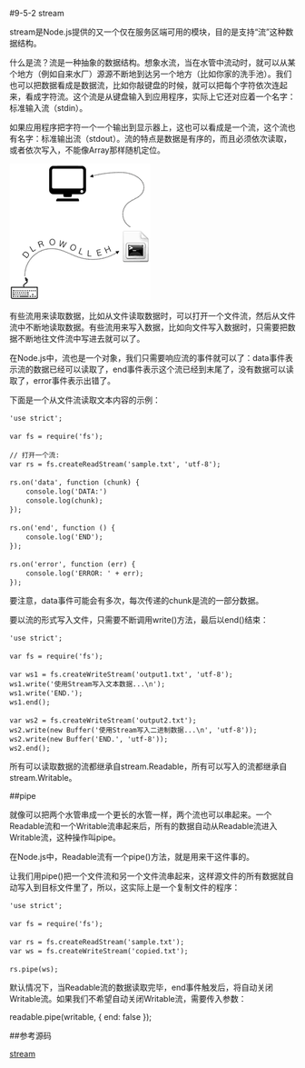 #9-5-2 stream

stream是Node.js提供的又一个仅在服务区端可用的模块，目的是支持“流”这种数据结构。

什么是流？流是一种抽象的数据结构。想象水流，当在水管中流动时，就可以从某个地方（例如自来水厂）源源不断地到达另一个地方（比如你家的洗手池）。我们也可以把数据看成是数据流，比如你敲键盘的时候，就可以把每个字符依次连起来，看成字符流。这个流是从键盘输入到应用程序，实际上它还对应着一个名字：标准输入流（stdin）。

如果应用程序把字符一个一个输出到显示器上，这也可以看成是一个流，这个流也有名字：标准输出流（stdout）。流的特点是数据是有序的，而且必须依次读取，或者依次写入，不能像Array那样随机定位。

![nodejs-stream](../image/chapter9/9-5-2-1.jpg)

有些流用来读取数据，比如从文件读取数据时，可以打开一个文件流，然后从文件流中不断地读取数据。有些流用来写入数据，比如向文件写入数据时，只需要把数据不断地往文件流中写进去就可以了。

在Node.js中，流也是一个对象，我们只需要响应流的事件就可以了：data事件表示流的数据已经可以读取了，end事件表示这个流已经到末尾了，没有数据可以读取了，error事件表示出错了。

下面是一个从文件流读取文本内容的示例：

	'use strict';
	
	var fs = require('fs');
	
	// 打开一个流:
	var rs = fs.createReadStream('sample.txt', 'utf-8');
	
	rs.on('data', function (chunk) {
	    console.log('DATA:')
	    console.log(chunk);
	});
	
	rs.on('end', function () {
	    console.log('END');
	});
	
	rs.on('error', function (err) {
	    console.log('ERROR: ' + err);
	});
要注意，data事件可能会有多次，每次传递的chunk是流的一部分数据。

要以流的形式写入文件，只需要不断调用write()方法，最后以end()结束：

	'use strict';
	
	var fs = require('fs');
	
	var ws1 = fs.createWriteStream('output1.txt', 'utf-8');
	ws1.write('使用Stream写入文本数据...\n');
	ws1.write('END.');
	ws1.end();
	
	var ws2 = fs.createWriteStream('output2.txt');
	ws2.write(new Buffer('使用Stream写入二进制数据...\n', 'utf-8'));
	ws2.write(new Buffer('END.', 'utf-8'));
	ws2.end();
所有可以读取数据的流都继承自stream.Readable，所有可以写入的流都继承自stream.Writable。

##pipe

就像可以把两个水管串成一个更长的水管一样，两个流也可以串起来。一个Readable流和一个Writable流串起来后，所有的数据自动从Readable流进入Writable流，这种操作叫pipe。

在Node.js中，Readable流有一个pipe()方法，就是用来干这件事的。

让我们用pipe()把一个文件流和另一个文件流串起来，这样源文件的所有数据就自动写入到目标文件里了，所以，这实际上是一个复制文件的程序：

	'use strict';
	
	var fs = require('fs');
	
	var rs = fs.createReadStream('sample.txt');
	var ws = fs.createWriteStream('copied.txt');
	
	rs.pipe(ws);
默认情况下，当Readable流的数据读取完毕，end事件触发后，将自动关闭Writable流。如果我们不希望自动关闭Writable流，需要传入参数：

readable.pipe(writable, { end: false });

##参考源码

[stream](https://github.com/michaelliao/learn-javascript/tree/master/samples/node/stream)